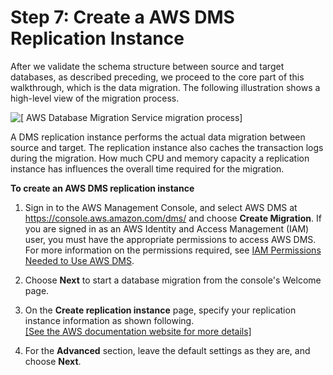 # Step 7: Create a AWS DMS Replication Instance<a name="CHAP_RDSOracle2Aurora.Steps.CreateReplicationInstance"></a>

After we validate the schema structure between source and target databases, as described preceding, we proceed to the core part of this walkthrough, which is the data migration\. The following illustration shows a high\-level view of the migration process\.

![\[ AWS Database Migration Service migration process\]](http://docs.aws.amazon.com/dms/latest/sbs/images/datarep-conceptual2.png)

A DMS replication instance performs the actual data migration between source and target\. The replication instance also caches the transaction logs during the migration\. How much CPU and memory capacity a replication instance has influences the overall time required for the migration\.

**To create an AWS DMS replication instance**

1. Sign in to the AWS Management Console, and select AWS DMS at [https://console\.aws\.amazon\.com/dms/](https://console.aws.amazon.com/dms/) and choose **Create Migration**\. If you are signed in as an AWS Identity and Access Management \(IAM\) user, you must have the appropriate permissions to access AWS DMS\. For more information on the permissions required, see [IAM Permissions Needed to Use AWS DMS](http://docs.aws.amazon.com/dms/latest/userguide/CHAP_Security.IAMPermissions.html)\.

1. Choose **Next** to start a database migration from the console's Welcome page\.

1. On the **Create replication instance** page, specify your replication instance information as shown following\.    
[\[See the AWS documentation website for more details\]](http://docs.aws.amazon.com/dms/latest/sbs/CHAP_RDSOracle2Aurora.Steps.CreateReplicationInstance.html)

1. For the **Advanced** section, leave the default settings as they are, and choose **Next**\. 